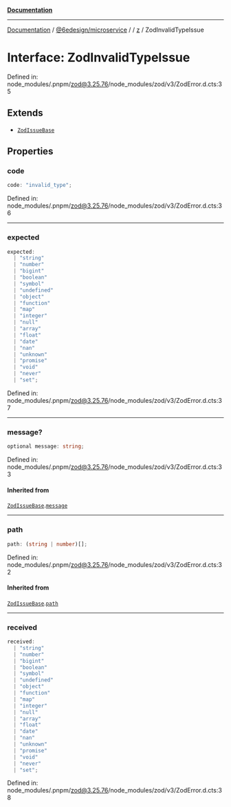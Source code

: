 [**Documentation**](../../../../../README.md)

***

[Documentation](../../../../../README.md) / [@6edesign/microservice](../../../README.md) / [](../../../README.md) / [z](../README.md) / ZodInvalidTypeIssue

# Interface: ZodInvalidTypeIssue

Defined in: node\_modules/.pnpm/zod@3.25.76/node\_modules/zod/v3/ZodError.d.cts:35

## Extends

- [`ZodIssueBase`](../type-aliases/ZodIssueBase.md)

## Properties

### code

```ts
code: "invalid_type";
```

Defined in: node\_modules/.pnpm/zod@3.25.76/node\_modules/zod/v3/ZodError.d.cts:36

***

### expected

```ts
expected: 
  | "string"
  | "number"
  | "bigint"
  | "boolean"
  | "symbol"
  | "undefined"
  | "object"
  | "function"
  | "map"
  | "integer"
  | "null"
  | "array"
  | "float"
  | "date"
  | "nan"
  | "unknown"
  | "promise"
  | "void"
  | "never"
  | "set";
```

Defined in: node\_modules/.pnpm/zod@3.25.76/node\_modules/zod/v3/ZodError.d.cts:37

***

### message?

```ts
optional message: string;
```

Defined in: node\_modules/.pnpm/zod@3.25.76/node\_modules/zod/v3/ZodError.d.cts:33

#### Inherited from

[`ZodIssueBase`](../type-aliases/ZodIssueBase.md).[`message`](../type-aliases/ZodIssueBase.md#message)

***

### path

```ts
path: (string | number)[];
```

Defined in: node\_modules/.pnpm/zod@3.25.76/node\_modules/zod/v3/ZodError.d.cts:32

#### Inherited from

[`ZodIssueBase`](../type-aliases/ZodIssueBase.md).[`path`](../type-aliases/ZodIssueBase.md#path)

***

### received

```ts
received: 
  | "string"
  | "number"
  | "bigint"
  | "boolean"
  | "symbol"
  | "undefined"
  | "object"
  | "function"
  | "map"
  | "integer"
  | "null"
  | "array"
  | "float"
  | "date"
  | "nan"
  | "unknown"
  | "promise"
  | "void"
  | "never"
  | "set";
```

Defined in: node\_modules/.pnpm/zod@3.25.76/node\_modules/zod/v3/ZodError.d.cts:38
